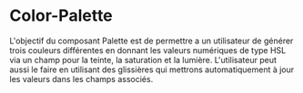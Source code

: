 # Color-Palette
L'objectif du composant Palette est de permettre a un utilisateur de générer trois couleurs différentes en donnant les valeurs numériques de type HSL via un champ pour la teinte, la saturation et la lumière. L'utilisateur peut aussi le faire en utilisant des glissières qui mettrons automatiquement à jour les valeurs dans les champs associés.

